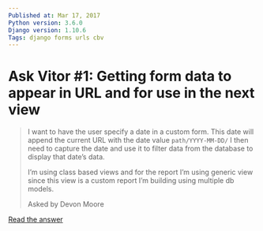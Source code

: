 ```yaml
---
Published at: Mar 17, 2017
Python version: 3.6.0
Django version: 1.10.6
Tags: django forms urls cbv
---
```


# Ask Vitor #1: Getting form data to appear in URL and for use in the next view

> I want to have the user specify a date in a custom form. This date will append the current URL with the date value `path/YYYY-MM-DD/` I then need to capture the date and use it to filter data from the database to display that date’s data.
>
> I’m using class based views and for the report I’m using generic view since this view is a custom report I’m building using multiple db models.
> 
> Asked by Devon Moore

[Read the answer](http://sibt.co/2nh8ZR9)
